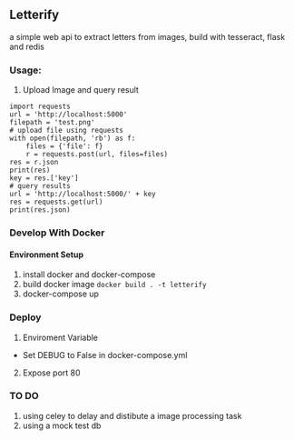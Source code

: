 ## Letterify
a simple web api to extract letters from images, build with tesseract, flask and redis


### Usage:
1. Upload Image and query result
```
import requests
url = 'http://localhost:5000'
filepath = 'test.png'
# upload file using requests
with open(filepath, 'rb') as f:
    files = {'file': f}
    r = requests.post(url, files=files)
res = r.json
print(res)
key = res.['key']
# query results
url = 'http://localhost:5000/' + key
res = requests.get(url)
print(res.json) 
```

### Develop With Docker
#### Environment Setup
1. install docker and docker-compose
2. build docker image
`docker build . -t letterify`
3. docker-compose up


### Deploy
1. Enviroment Variable
* Set DEBUG to False in docker-compose.yml
2. Expose port 80


### TO DO
1. using celey to delay and distibute a image processing task
2. using a mock test db